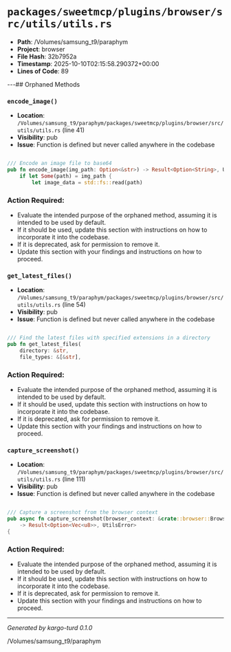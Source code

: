 # `packages/sweetmcp/plugins/browser/src/utils/utils.rs`

- **Path**: /Volumes/samsung_t9/paraphym
- **Project**: browser
- **File Hash**: 32b7952a  
- **Timestamp**: 2025-10-10T02:15:58.290372+00:00  
- **Lines of Code**: 89

---## Orphaned Methods


### `encode_image()`

- **Location**: `/Volumes/samsung_t9/paraphym/packages/sweetmcp/plugins/browser/src/utils/utils.rs` (line 41)
- **Visibility**: pub
- **Issue**: Function is defined but never called anywhere in the codebase

```rust

/// Encode an image file to base64
pub fn encode_image(img_path: Option<&str>) -> Result<Option<String>, UtilsError> {
    if let Some(path) = img_path {
        let image_data = std::fs::read(path)
```

### Action Required:

- Evaluate the intended purpose of the orphaned method, assuming it is intended to be used by default.
- If it should be used, update this section with instructions on how to incorporate it into the codebase.
- If it is deprecated, ask for permission to remove it.
- Update this section with your findings and instructions on how to proceed.


### `get_latest_files()`

- **Location**: `/Volumes/samsung_t9/paraphym/packages/sweetmcp/plugins/browser/src/utils/utils.rs` (line 54)
- **Visibility**: pub
- **Issue**: Function is defined but never called anywhere in the codebase

```rust

/// Find the latest files with specified extensions in a directory
pub fn get_latest_files(
    directory: &str,
    file_types: &[&str],
```

### Action Required:

- Evaluate the intended purpose of the orphaned method, assuming it is intended to be used by default.
- If it should be used, update this section with instructions on how to incorporate it into the codebase.
- If it is deprecated, ask for permission to remove it.
- Update this section with your findings and instructions on how to proceed.


### `capture_screenshot()`

- **Location**: `/Volumes/samsung_t9/paraphym/packages/sweetmcp/plugins/browser/src/utils/utils.rs` (line 111)
- **Visibility**: pub
- **Issue**: Function is defined but never called anywhere in the codebase

```rust

/// Capture a screenshot from the browser context
pub async fn capture_screenshot(browser_context: &crate::browser::BrowserContext) 
    -> Result<Option<Vec<u8>>, UtilsError> 
{
```

### Action Required:

- Evaluate the intended purpose of the orphaned method, assuming it is intended to be used by default.
- If it should be used, update this section with instructions on how to incorporate it into the codebase.
- If it is deprecated, ask for permission to remove it.
- Update this section with your findings and instructions on how to proceed.

---

*Generated by kargo-turd 0.1.0*

/Volumes/samsung_t9/paraphym